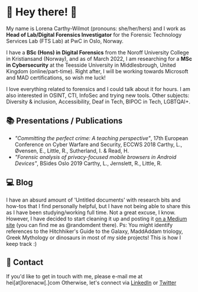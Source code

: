 # 🌈 Hey there! 🌈

My name is Lorena Carthy-Wilmot (pronouns: she/her/hers) and I work as **Head of Lab/Digital Forensics Investigator** for the Forensic Technology Services Lab (FTS Lab) at PwC in Oslo, Norway. 

I have a **BSc (Hons) in Digital Forensics** from the Noroff University College in Kristiansand (Norway), and as of March 2022, I am researching for a **MSc in Cybersecurity** at the Teesside University in Middlesbrough, United Kingdom (online/part-time). Right after, I will be working towards Microsoft and MAD certifications, so wish me luck!

I love everything related to forensics and I could talk about it for hours. I am also interested in OSINT, CTI, InfoSec and trying new tools.
Other subjects: Diversity & inclusion, Accessibility, Deaf in Tech, BIPOC in Tech, LGBTQAI+. 

## 📚 Presentations / Publications
- *"Committing the perfect crime: A teaching perspective"*, 17th European Conference on Cyber Warfare and Security, ECCWS 2018
Carthy, L., Øvensen, E., Little, R., Sutherland, I. & Read, H.
- *"Forensic analysis of privacy-focused mobile browsers in Android Devices"*, BSides Oslo 2019
Carthy, L., Jernslett, R., Little, R.

## 💻 Blog
I have an absurd amount of 'Untitled documents' with research bits and how-tos that I find personally helpful, but I have not being able to share this as I have been studying/working full time. Not a great excuse, I know. However, I have decided to start cleaning it up and posting it [on a Medium site](https://medium.com/@randomdent) (you can find me as @randomdent there). 
Ps: You might identify references to the Hitchhiker's Guide to the Galaxy, MaddAddam triology, Greek Mythology or dinosaurs in most of my side projects! This is how I keep track :) 

## 📧 Contact
If you'd like to get in touch with me, please e-mail me at hei[at]lorenacw[.]com
Otherwise, let's connect via [LinkedIn](https://linkedin.com/in/lorenacw) or [Twitter](https://twitter.com/therandomdent)
